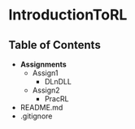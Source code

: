 # IntroductionToRL

## Table of Contents

- **Assignments**
  - Assign1
    - DLnDLL
  - Assign2
    - PracRL
- README.md
- .gitignore
